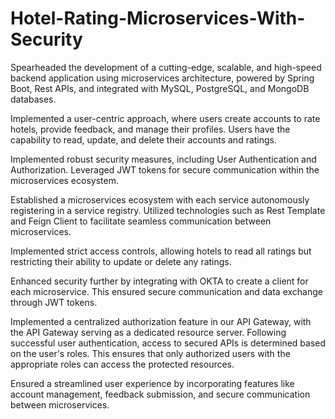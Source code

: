 # Hotel-Rating-Microservices-With-Security

Spearheaded the development of a cutting-edge, scalable, and high-speed backend application using microservices architecture, powered by Spring Boot, Rest APIs, and integrated with MySQL, PostgreSQL, and MongoDB databases.

Implemented a user-centric approach, where users create accounts to rate hotels, provide feedback, and manage their profiles. Users have the capability to read, update, and delete their accounts and ratings.

Implemented robust security measures, including User Authentication and Authorization. Leveraged JWT tokens for secure communication within the microservices ecosystem.

Established a microservices ecosystem with each service autonomously registering in a service registry. Utilized technologies such as Rest Template and Feign Client to facilitate seamless communication between microservices.

Implemented strict access controls, allowing hotels to read all ratings but restricting their ability to update or delete any ratings.

Enhanced security further by integrating with OKTA to create a client for each microservice. This ensured secure communication and data exchange through JWT tokens.

Implemented a centralized authorization feature in our API Gateway, with the API Gateway serving as a dedicated resource server. Following successful user authentication, access to secured APIs is determined based on the user's roles. This ensures that only authorized users with the appropriate roles can access the protected resources.

Ensured a streamlined user experience by incorporating features like account management, feedback submission, and secure communication between microservices.
